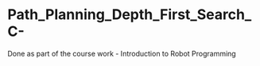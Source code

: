 # Path_Planning_Depth_First_Search_C-
Done as part of the course work - Introduction to Robot Programming
